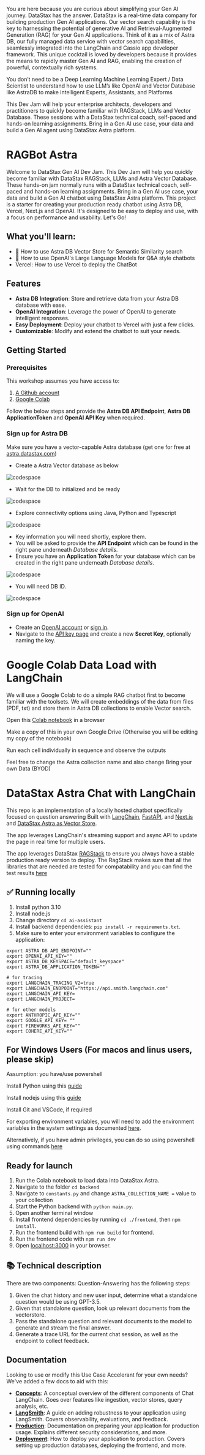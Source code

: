 You are here because you are curious about simplifying your Gen AI journey. DataStax has the answer. DataStax is a real-time data company for building production Gen AI applications. Our vector search capability is the key to harnessing the potential of generative AI and Retrieval-Augmented Generation (RAG) for your Gen AI applications. Think of it as a mix of Astra DB, our fully managed data service with vector search capabilities, seamlessly integrated into the LangChain and Cassio app developer framework. This unique cocktail is loved by developers because it provides the means to rapidly master Gen AI and RAG, enabling the creation of powerful, contextually rich systems.

You don’t need to be a Deep Learning Machine Learning Expert / Data Scientist to understand how to use LLM’s like OpenAI and Vector Database like AstraDB to make intelligent Experts, Assistants, and Platforms

This Dev Jam will help your enterprise architects, developers and practitioners to quickly become familiar with RAGStack, LLMs and Vector Database. These sessions with a DataStax technical coach, self-paced and hands-on learning assignments. Bring in a Gen AI use case, your data and build a Gen AI agent using DataStax Astra platform.

# RAGBot Astra

Welcome to DataStax Gen AI Dev Jam. This Dev Jam will help you quickly become familiar with DataStax RAGStack, LLMs and Astra Vector Database. These hands-on jam normally runs with a DataStax technical coach, self-paced and hands-on learning assignments. Bring in a Gen AI use case, your data and build a Gen AI chatbot using DataStax Astra platform.
This project is a starter for creating your production ready chatbot using Astra DB, Vercel, Next.js and OpenAI. It's designed to be easy to deploy and use, with a focus on performance and usability. Let's Go!

## What you'll learn:

- 🚀 How to use Astra DB Vector Store for Semantic Similarity search
- 🤖 How to use OpenAI's Large Language Models for Q&A style chatbots
- Vercel:  How to use Vercel to deploy the ChatBot

## Features

- **Astra DB Integration**: Store and retrieve data from your Astra DB database with ease.
- **OpenAI Integration**: Leverage the power of OpenAI to generate intelligent responses.
- **Easy Deployment**: Deploy your chatbot to Vercel with just a few clicks.
- **Customizable**: Modify and extend the chatbot to suit your needs.

## Getting Started

### Prerequisites

This workshop assumes you have access to:
1. [A Github account](https://github.com)
2. [Google Colab](https://colab.research.google.com/)

Follow the below steps and provide the **Astra DB API Endpoint**, **Astra DB ApplicationToken** and **OpenAI API Key** when required.

### Sign up for Astra DB

Make sure you have a vector-capable Astra database (get one for free at [astra.datastax.com](https://astra.datastax.com/register))


- Create a Astra Vector database as below


![codespace](./ai-assistant/assets/images/createdb2.png)


- Wait for the DB to initialized and be ready


![codespace](./ai-assistant/assets/images/dbinitial.png)


- Explore connectivity options using Java, Python and Typescript


![codespace](./ai-assistant/assets/images/dbconnections.png)



- Key information you will need shortly, explore them.
- You will be asked to provide the **API Endpoint** which can be found in the right pane underneath *Database details*.
- Ensure you have an **Application Token** for your database which can be created in the right pane underneath *Database details*.

![codespace](./ai-assistant/assets/images/dbdetails.png)


- You will need DB ID.


![codespace](./ai-assistant/assets/images/dbdbid.png)


### Sign up for OpenAI

- Create an [OpenAI account](https://platform.openai.com/signup) or [sign in](https://platform.openai.com/login).
- Navigate to the [API key page](https://platform.openai.com/account/api-keys) and create a new **Secret Key**, optionally naming the key.

# Google Colab Data Load with LangChain

We will use a Google Colab to do a simple RAG chatbot first to become familiar with the toolsets. We will create embeddings of the data from files (PDF, txt) and store them in Astra DB collections to enable Vector search.

Open this [Colab notebook](https://colab.research.google.com/drive/1PXfEVMobBVPAs_5vqAw-USZK1b1opHSF) in a browser

Make a copy of this in your own Google Drive (Otherwise you will be editing my copy of the notebook)

Run each cell individually in sequence and observe the outputs

Feel free to change the Astra collection name and also change Bring your own Data (BYOD)

# DataStax Astra Chat with LangChain

This repo is an implementation of a locally hosted chatbot specifically focused on question answering 
Built with [LangChain](https://github.com/langchain-ai/langchain/), [FastAPI](https://fastapi.tiangolo.com/), and [Next.js](https://nextjs.org) and [DataStax Astra as Vector Store](https://astra.datastax.com).

The app leverages LangChain's streaming support and async API to update the page in real time for multiple users.

The app leverages DataStax [RAGStack](https://github.com/datastax/ragstack-ai) to ensure you always have a stable production ready version to deploy. The RagStack makes sure that all the libraries that are needed are tested for compatability and you can find the test results [here](https://ragstack-ai.testspace.com/)

## ✅ Running locally
1. Install python 3.10 
2. Install node.js 
2. Change directory `cd ai-assistant`
3. Install backend dependencies: `pip install -r requirements.txt`.
4. Make sure to enter your environment variables to configure the application:
```
export ASTRA_DB_API_ENDPOINT=""
export OPENAI_API_KEY=""
export ASTRA_DB_KEYSPACE="default_keyspace"
export ASTRA_DB_APPLICATION_TOKEN=""

# for tracing
export LANGCHAIN_TRACING_V2=true
export LANGCHAIN_ENDPOINT="https://api.smith.langchain.com"
export LANGCHAIN_API_KEY=
export LANGCHAIN_PROJECT=

# for other models
export ANTHROPIC_API_KEY=""
export GOOGLE_API_KEY= ""
export FIREWORKS_API_KEY=""
export COHERE_API_KEY=""

```
## For Windows Users (For macos and linus users, please skip)

Assumption: you have/use powershell

Install Python using this [guide](https://www.digitalocean.com/community/tutorials/how-to-install-python-3-and-set-up-a-local-programming-environment-on-windows-10)

Install nodejs using this [guide](https://learn.microsoft.com/en-us/windows/dev-environment/javascript/nodejs-on-windows)

Install Git and VSCode, if required

For exporting environment variables, you will need to add the environment variables in the system settings as documented [here](https://www.computerhope.com/issues/ch000549.htm). 

Alternatively, if you have admin privileges, you can do so using powershell using commands [here](https://lazyadmin.nl/powershell/set-environment-variable/)

## Ready for launch

1. Run the Colab notebook to load data into DataStax Astra.
2. Navigate to the folder `cd backend`
3. Navigate to `constants.py` and change `ASTRA_COLLECTION_NAME =` value to your collection
4. Start the Python backend with `python main.py`.
5. Open another terminal window
6. Install frontend dependencies by running `cd ./frontend`, then `npm install`.
7. Run the frontend build with `npm run build` for frontend.
8. Run the frontend code with `npm run dev` 
9. Open [localhost:3000](http://localhost:3000) in your browser.

## 📚 Technical description

There are two components: 
Question-Answering has the following steps:

1. Given the chat history and new user input, determine what a standalone question would be using GPT-3.5.
2. Given that standalone question, look up relevant documents from the vectorstore.
3. Pass the standalone question and relevant documents to the model to generate and stream the final answer.
4. Generate a trace URL for the current chat session, as well as the endpoint to collect feedback.

## Documentation

Looking to use or modify this Use Case Accelerant for your own needs? We've added a few docs to aid with this:

- **[Concepts](./CONCEPTS.md)**: A conceptual overview of the different components of Chat LangChain. Goes over features like ingestion, vector stores, query analysis, etc.
- **[LangSmith](./LANGSMITH.md)**: A guide on adding robustness to your application using LangSmith. Covers observability, evaluations, and feedback.
- **[Production](./PRODUCTION.md)**: Documentation on preparing your application for production usage. Explains different security considerations, and more.
- **[Deployment](./DEPLOYMENT.md)**: How to deploy your application to production. Covers setting up production databases, deploying the frontend, and more.
